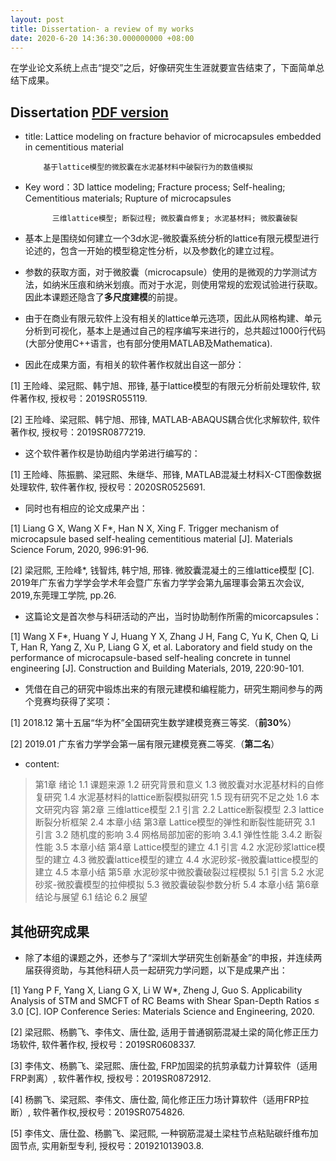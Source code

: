 ```yaml
---
layout: post
title: Dissertation- a review of my works
date: 2020-6-20 14:36:30.000000000 +08:00
---
```


在学业论文系统上点击“提交”之后，好像研究生生涯就要宣告结束了，下面简单总结下成果。

## Dissertation [PDF version](https://drive.google.com/file/d/1c2FCtJN4I5ceeE9NqAOsescBTIXjyBrv/view?usp=drive_link)
- title: Lattice modeling on fracture behavior of microcapsules embedded in cementitious material  

          基于lattice模型的微胶囊在水泥基材料中破裂行为的数值模拟

- Key word：3D lattice modeling; Fracture process; Self-healing; Cementitious materials; Rupture of microcapsules  

            三维lattice模型; 断裂过程; 微胶囊自修复; 水泥基材料; 微胶囊破裂

- 基本上是围绕如何建立一个3d水泥-微胶囊系统分析的lattice有限元模型进行论述的，包含一开始的模型稳定性分析，以及参数化的建立过程。

- 参数的获取方面，对于微胶囊（microcapsule）使用的是微观的力学测试方法，如纳米压痕和纳米划痕。而对于水泥，则使用常规的宏观试验进行获取。因此本课题还隐含了**多尺度建模**的前提。

- 由于在商业有限元软件上没有相关的lattice单元选项，因此从网格构建、单元分析到可视化，基本上是通过自己的程序编写来进行的，总共超过1000行代码 (大部分使用C++语言，也有部分使用MATLAB及Mathematica).

- 因此在成果方面，有相关的软件著作权就出自这一部分：  

[1]	王险峰、梁冠熙、韩宁旭、邢锋, 基于lattice模型的有限元分析前处理软件, 软件著作权, 授权号：2019SR055119.  

[2]	王险峰、梁冠熙、韩宁旭、邢锋, MATLAB-ABAQUS耦合优化求解软件, 软件著作权, 授权号：2019SR0877219.

- 这个软件著作权是协助组内学弟进行编写的：  

[1]	王险峰、陈振鹏、梁冠熙、朱继华、邢锋, MATLAB混凝土材料X-CT图像数据处理软件, 软件著作权, 授权号：2020SR0525691.

- 同时也有相应的论文成果产出：  

[1] Liang G X, Wang X F*, Han N X, Xing F. Trigger mechanism of microcapsule based self-healing cementitious material [J]. Materials Science Forum, 2020, 996:91-96.  

[2]	梁冠熙, 王险峰*, 钱智炜, 韩宁旭, 邢锋. 微胶囊混凝土的三维lattice模型 [C]. 2019年广东省力学学会学术年会暨广东省力学学会第九届理事会第五次会议, 2019,东莞理工学院, pp.26.

- 这篇论文是首次参与科研活动的产出，当时协助制作所需的micorcapsules：  

[1]	Wang X F*, Huang Y J, Huang Y X, Zhang J H, Fang C, Yu K, Chen Q, Li T, Han R, Yang Z, Xu P, Liang G X, et al. Laboratory and field study on the performance of microcapsule-based self-healing concrete in tunnel engineering [J]. Construction and Building Materials, 2019, 220:90-101.

- 凭借在自己的研究中锻炼出来的有限元建模和编程能力，研究生期间参与的两个竞赛均获得了奖项：  

[1]	2018.12 第十五届“华为杯”全国研究生数学建模竞赛三等奖.（**前30%**）  

[2]	2019.01 广东省力学学会第一届有限元建模竞赛二等奖.（**第二名**）


- content:

> 第1章 绪论
> 1.1 课题来源
1.2 研究背景和意义
1.3 微胶囊对水泥基材料的自修复研究
1.4 水泥基材料的lattice断裂模拟研究
1.5 现有研究不足之处
1.6 本文研究内容
第2章 三维lattice模型
2.1 引言
2.2 Lattice断裂模型
2.3 lattice断裂分析框架
2.4 本章小结
第3章 Lattice模型的弹性和断裂性能研究
3.1 引言
3.2 随机度的影响
3.4 网格局部加密的影响
3.4.1 弹性性能
3.4.2 断裂性能
3.5 本章小结
第4章 Lattice模型的建立
4.1 引言
4.2 水泥砂浆lattice模型的建立
4.3 微胶囊lattice模型的建立
4.4 水泥砂浆-微胶囊lattice模型的建立
4.5 本章小结
第5章 水泥砂浆中微胶囊破裂过程模拟
5.1 引言
5.2 水泥砂浆-微胶囊模型的拉伸模拟
5.3 微胶囊破裂参数分析
5.4 本章小结
第6章 结论与展望
6.1 结论
6.2 展望

## 其他研究成果
- 除了本组的课题之外，还参与了“深圳大学研究生创新基金”的申报，并连续两届获得资助，与其他科研人员一起研究力学问题，以下是成果产出：  

[1]	Yang P F, Yang X, Liang G X, Li W W*, Zheng J, Guo S. Applicability Analysis of STM and SMCFT of RC Beams with Shear Span-Depth Ratios ≤ 3.0 [C]. IOP Conference Series: Materials Science and Engineering, 2020.  

[2]	梁冠熙、杨鹏飞、李伟文、唐仕盈, 适用于普通钢筋混凝土梁的简化修正压力场软件, 软件著作权, 授权号：2019SR0608337.  

[3]	李伟文、杨鹏飞、梁冠熙、唐仕盈, FRP加固梁的抗剪承载力计算软件（适用FRP剥离）, 软件著作权, 授权号：2019SR0872912.  

[4]	杨鹏飞、梁冠熙、李伟文、唐仕盈, 简化修正压力场计算软件（适用FRP拉断）, 软件著作权,授权号：2019SR0754826.  

[5]	李伟文、唐仕盈、杨鹏飞、梁冠熙, 一种钢筋混凝土梁柱节点粘贴碳纤维布加固节点, 实用新型专利, 授权号：201921013903.8.
